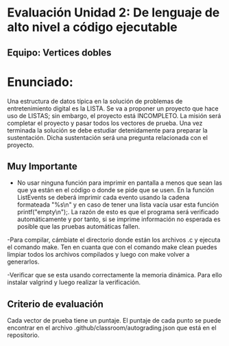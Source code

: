 # Evaluación Unidad 2: De lenguaje de alto nivel a código ejecutable

## Equipo: Vertices dobles

# Enunciado:

Una estructura de datos típica en la solución de problemas de entretenimiento digital es la LISTA. Se va a proponer un proyecto que hace uso de LISTAS; sin embargo, el proyecto está INCOMPLETO. La misión será completar el proyecto y pasar todos los vectores de prueba. Una vez terminada la solución se debe estudiar detenidamente para preparar la sustentación. Dicha sustentación será una pregunta relacionada con el proyecto.

## Muy Importante

- No usar ninguna función para imprimir en pantalla a menos que sean las que ya están en el código o donde se pide que se usen. En la función ListEvents se deberá imprimir cada evento usando la cadena formateada "%s\n" y en caso de tener una lista vacía usar esta función printf("empty\n");. La razón de esto es que el programa será verificado automáticamente y por tanto, si se imprime información no esperada es posible que las pruebas automáticas fallen.

-Para compilar, cámbiate el directorio donde están los archivos .c y ejecuta el comando make. Ten en cuanta que con el comando make clean puedes limpiar todos los archivos compilados y luego con make volver a generarlos.

-Verificar que se esta usando correctamente la memoria dinámica. Para ello instalar valgrind y luego realizar la verificación. 

## Criterio de evaluación

Cada vector de prueba tiene un puntaje. El puntaje de cada punto se puede encontrar en el archivo .github/classroom/autograding.json que está en el repositorio.
